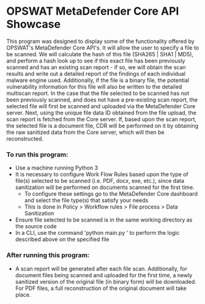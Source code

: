 # OPSWAT MetaDefender Core API Showcase 

This program was designed to display some of the functionality offered by OPSWAT's MetaDefender Core API's. It will allow the user to specify a file to be scanned. We will calculate the hash of this file (SHA265 | SHA1 | MD5), and perform a hash look up to see if this exact file has been previously scanned and has an existing scan report - if so, we will obtain the scan results and write out a detailed report of the findings of each individual malware engine used. Additionally, if the file is a binary file, the potential vulnerability information for this file will also be written to the detailed multiscan report. In the case that the file selected to be scanned has not been previously scanned, and does not have a pre-existing scan report, the selected file will first be scanned and uploaded via the MetaDefender Core server. Next, using the unique file data ID obtained from the file upload, the scan report is fetched from the Core server. If, based upon the scan report, the selected file is a document file, CDR will be performed on it by obtaining the raw sanitized data from the Core server, which will then be reconstructed. 

### To run this program:
* Use a machine running Python 3
* It is necessary to configure Work Flow Rules based upon the type of file(s) selected to be scanned (i.e. PDF, docx, exe, etc.), since data sanitization will be performed on documents scanned for the first time.
  * To configure these settings go to the MetaDefender Core dashboard and select the file type(s) that satisfy your needs
  * This is done in Policy > Workflow rules > File process > Data Sanitization
* Ensure file selected to be scanned is in the same working directory as the source code
* In a CLI, use the command 'python main.py <file name>' to perform the logic described above on the specified file
  
### After running this program:
* A scan report will be generated after each file scan. Additionally, for document files being scanned and uploaded for the first time, a newly sanitized version of the original file (in binary form) will be downloaded. For PDF files, a full reconstruction of the original document will take place.
  

